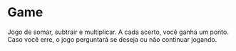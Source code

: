 # Game
Jogo de somar, subtrair e multiplicar. A cada acerto, você ganha um ponto. Caso você erre, o jogo perguntará se deseja ou não continuar jogando.

